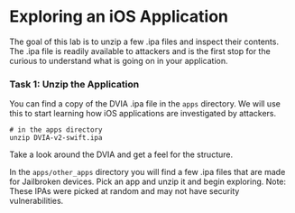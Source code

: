 
# Exploring an iOS Application
The goal of this lab is to unzip a few .ipa files and inspect their contents. The .ipa file is readily available to attackers and is the first stop for the curious to understand what is going on in your application.

### Task 1: Unzip the Application

You can find a copy of the DVIA .ipa file in the `apps` directory. We will use this to start learning how iOS applications are investigated by attackers.

```
# in the apps directory
unzip DVIA-v2-swift.ipa
```

Take a look around the DVIA and get a feel for the structure. 

In the `apps/other_apps` directory you will find a few .ipa files that are made for Jailbroken devices. Pick an app and unzip it and begin exploring. Note: These IPAs were picked at random and may not have security vulnerabilities. 

